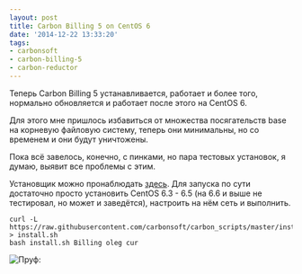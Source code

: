 ```yaml
---
layout: post
title: Carbon Billing 5 on CentOS 6
date: '2014-12-22 13:33:20'
tags:
- carbonsoft
- carbon-billing-5
- carbon-reductor
---
```


Теперь Carbon Billing 5 устанавливается, работает и более того, нормально обновляется и работает после этого на CentOS 6.

Для этого мне пришлось избавиться от множества посягательств base на корневую файловую систему, теперь они минимальны, но со временем и они будут уничтожены.

Пока всё завелось, конечно, с пинками, но пара тестовых установок, я думаю, выявит все проблемы с этим.

Установщик можно пронаблюдать [здесь](https://github.com/carbonsoft/carbon_scripts/blob/master/install_on_centos.sh). Для запуска по сути достаточно просто установить CentOS 6.3 - 6.5 (на 6.6 и выше не тестировал, но может и заведётся), настроить на нём сеть и выполнить.

	curl -L https://raw.githubusercontent.com/carbonsoft/carbon_scripts/master/install_on_centos.sh > install.sh
    bash install.sh Billing oleg cur
    


![Пруф:](/content/images/2014/12/--------------2014-12-23---10-50-17.png)

